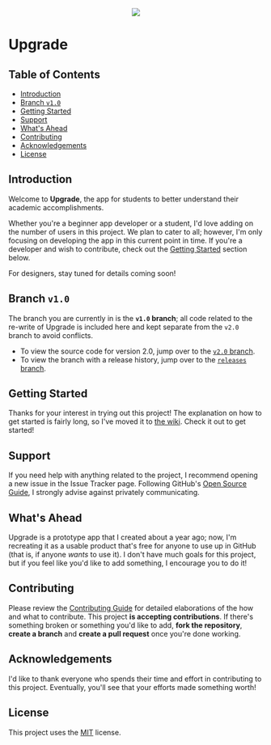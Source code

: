 <p align="center">
  <img src="./upgrade.svg">
</p>

# Upgrade

## Table of Contents
- [Introduction](#introduction)
- [Branch `v1.0`](#branch-v1.0)
- [Getting Started](#getting-started)
- [Support](#support)
- [What's Ahead](#whats-ahead)
- [Contributing](#contributing)
- [Acknowledgements](#acknowledgements)
- [License](#license)

## Introduction
Welcome to **Upgrade**, the app for students to better understand their academic accomplishments.

Whether you're a beginner app developer or a student, I'd love adding on the number of users in this project. We plan to cater to all; however, I'm only focusing on developing the app in this current point in time. If you're a developer and wish to contribute, check out the [Getting Started](#getting-started) section below.

For designers, stay tuned for details coming soon!

## Branch `v1.0`

The branch you are currently in is the **`v1.0` branch**; all code related to the re-write of Upgrade is included here and kept separate from the `v2.0` branch to avoid conflicts.

- To view the source code for version 2.0, jump over to the [`v2.0` branch](https://github.com/arashnrim/Upgrade/).
- To view the branch with a release history, jump over to the [`releases` branch](https://github.com/arashnrim/Upgrade/tree/releases).

## Getting Started
Thanks for your interest in trying out this project! The explanation on how to get started is fairly long, so I've moved it to [the wiki](https://github.com/arashnrim/Upgrade/wiki/Building-Upgrade). Check it out to get started!

## Support
If you need help with anything related to the project, I recommend opening a new issue in the Issue Tracker page. Following GitHub's [Open Source Guide](https://www.opensource.guide), I strongly advise against privately communicating.

## What's Ahead
Upgrade is a prototype app that I created about a year ago; now, I'm recreating it as a usable product that's free for anyone to use up in GitHub (that is, if anyone *wants* to use it). I don't have much goals for this project, but if you feel like you'd like to add something, I encourage you to do it!

## Contributing
Please review the [Contributing Guide](CONTRIBUTING.md) for detailed elaborations of the how and what to contribute.
This project **is accepting contributions**. If there's something broken or something you'd like to add, **fork the repository**, **create a branch** and **create a pull request** once you're done working.

## Acknowledgements
I'd like to thank everyone who spends their time and effort in contributing to this project. Eventually, you'll see that your efforts made something worth!

## License
This project uses the [MIT](https://spdx.org/licenses/MIT.html) license.